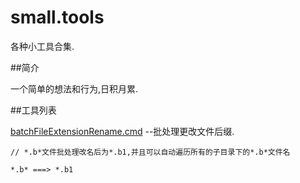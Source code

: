 small.tools
===========

各种小工具合集.

##简介

一个简单的想法和行为,日积月累.

##工具列表

[batchFileExtensionRename.cmd](https://github.com/omni360/small.tools/blob/master/batchFileExtensionRename.cmd) --批处理更改文件后缀.

```batchcmd
// *.b*文件批处理改名后为*.b1,并且可以自动遍历所有的子目录下的*.b*文件名

*.b* ===> *.b1

```
